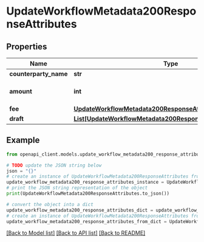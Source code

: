 # UpdateWorkflowMetadata200ResponseAttributes


## Properties

Name | Type | Description | Notes
------------ | ------------- | ------------- | -------------
**counterparty_name** | **str** |  | [optional] 
**amount** | **int** |  | [optional] [default to 0]
**fee** | [**UpdateWorkflowMetadata200ResponseAttributesFee**](UpdateWorkflowMetadata200ResponseAttributesFee.md) |  | [optional] 
**draft** | [**List[UpdateWorkflowMetadata200ResponseAttributesDraftInner]**](UpdateWorkflowMetadata200ResponseAttributesDraftInner.md) |  | [optional] 

## Example

```python
from openapi_client.models.update_workflow_metadata200_response_attributes import UpdateWorkflowMetadata200ResponseAttributes

# TODO update the JSON string below
json = "{}"
# create an instance of UpdateWorkflowMetadata200ResponseAttributes from a JSON string
update_workflow_metadata200_response_attributes_instance = UpdateWorkflowMetadata200ResponseAttributes.from_json(json)
# print the JSON string representation of the object
print(UpdateWorkflowMetadata200ResponseAttributes.to_json())

# convert the object into a dict
update_workflow_metadata200_response_attributes_dict = update_workflow_metadata200_response_attributes_instance.to_dict()
# create an instance of UpdateWorkflowMetadata200ResponseAttributes from a dict
update_workflow_metadata200_response_attributes_from_dict = UpdateWorkflowMetadata200ResponseAttributes.from_dict(update_workflow_metadata200_response_attributes_dict)
```
[[Back to Model list]](../README.md#documentation-for-models) [[Back to API list]](../README.md#documentation-for-api-endpoints) [[Back to README]](../README.md)


